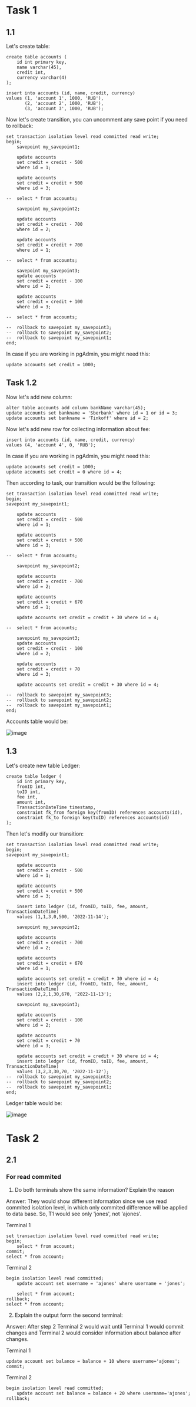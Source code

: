 # Task 1

## 1.1
Let's create table:

```
create table accounts (
	id int primary key,
	name varchar(45),
	credit int,
	currency varchar(4)
);

insert into accounts (id, name, credit, currency)
values (1, 'account 1', 1000, 'RUB'),
	   (2, 'account 2', 1000, 'RUB'),
	   (3, 'account 3', 1000, 'RUB');
```

Now let's create transition, you can uncomment any save point if you need to rollback:

```
set transaction isolation level read committed read write;
begin;
	savepoint my_savepoint1;
	
	update accounts
	set credit = credit - 500
	where id = 1;
	
	update accounts
	set credit = credit + 500
	where id = 3;
	
-- 	select * from accounts;
	
	savepoint my_savepoint2;
	
	update accounts
	set credit = credit - 700
	where id = 2;
	
	update accounts
	set credit = credit + 700
	where id = 1;
	
-- 	select * from accounts;
	
	savepoint my_savepoint3;
	update accounts
	set credit = credit - 100
	where id = 2;
	
	update accounts
	set credit = credit + 100
	where id = 3;
	
-- 	select * from accounts;
	
-- 	rollback to savepoint my_savepoint3;
-- 	rollback to savepoint my_savepoint2;
-- 	rollback to savepoint my_savepoint1;
end;
```

In case if you are working in pgAdmin, you might need this:

```
update accounts set credit = 1000;
```

## Task 1.2
Now let's add new column:

```
alter table accounts add column bankName varchar(45);
update accounts set bankname = 'Sberbank' where id = 1 or id = 3;
update accounts set bankname = 'Tinkoff' where id = 2;
```

Now let's add new row for collecting information about fee:
```
insert into accounts (id, name, credit, currency)
values (4, 'account 4', 0, 'RUB');
```

In case if you are working in pgAdmin, you might need this:

```
update accounts set credit = 1000;
update accounts set credit = 0 where id = 4;
```

Then according to task, our transition would be the following:
```
set transaction isolation level read committed read write;
begin;
savepoint my_savepoint1;

	update accounts
	set credit = credit - 500
	where id = 1;
	
	update accounts
	set credit = credit + 500
	where id = 3;
	
-- 	select * from accounts;
	
	savepoint my_savepoint2;
	
	update accounts
	set credit = credit - 700
	where id = 2;
	
	update accounts
	set credit = credit + 670
	where id = 1;
	
	update accounts set credit = credit + 30 where id = 4;
	
-- 	select * from accounts;
	
	savepoint my_savepoint3;
	update accounts
	set credit = credit - 100
	where id = 2;
	
	update accounts
	set credit = credit + 70
	where id = 3;
	
	update accounts set credit = credit + 30 where id = 4;
	
-- 	rollback to savepoint my_savepoint3;
-- 	rollback to savepoint my_savepoint2;
-- 	rollback to savepoint my_savepoint1;
end;
```

Accounts table would be:

![image](https://user-images.githubusercontent.com/54617201/164748398-1748cf45-7020-495b-8849-6b6ad32baeae.png)

## 1.3

Let's create new table Ledger:

```
create table ledger (
	id int primary key,
	fromID int,
	toID int,
	fee int,
	amount int,
	TransactionDateTime timestamp,
	constraint fk_from foreign key(fromID) references accounts(id),
	constraint fk_to foreign key(toID) references accounts(id)
);
```
Then let's modify our transition:
```
set transaction isolation level read committed read write;
begin;
savepoint my_savepoint1;

	update accounts
	set credit = credit - 500
	where id = 1;
	
	update accounts
	set credit = credit + 500
	where id = 3;
	
	insert into ledger (id, fromID, toID, fee, amount, TransactionDateTime) 
	values (1,1,3,0,500, '2022-11-14');
	
	savepoint my_savepoint2;
	
	update accounts
	set credit = credit - 700
	where id = 2;
	
	update accounts
	set credit = credit + 670
	where id = 1;
	
	update accounts set credit = credit + 30 where id = 4;
	insert into ledger (id, fromID, toID, fee, amount, TransactionDateTime) 
	values (2,2,1,30,670, '2022-11-13');
	
	savepoint my_savepoint3;
	
	update accounts
	set credit = credit - 100
	where id = 2;
	
	update accounts
	set credit = credit + 70
	where id = 3;
	
	update accounts set credit = credit + 30 where id = 4;
	insert into ledger (id, fromID, toID, fee, amount, TransactionDateTime) 
	values (3,2,3,30,70, '2022-11-12');
-- 	rollback to savepoint my_savepoint3;
-- 	rollback to savepoint my_savepoint2;
-- 	rollback to savepoint my_savepoint1;
end;
```

Ledger table would be:

![image](https://user-images.githubusercontent.com/54617201/164751980-c6cc2dec-6f53-4ccc-a239-d7abdd850a0c.png)

# Task 2
## 2.1
### For read commited
1) Do both terminals show the same information? Explain the reason

Answer: They would show different information since we use read commited isolation level, in which only commited difference will be applied to data base. So, T1 would see only 'jones', not 'ajones'.

Terminal 1
```
set transaction isolation level read committed read write;
begin;
    select * from account;
commit;
select * from account;
```

Terminal 2
```
begin isolation level read committed;
    update account set username = 'ajones' where username = 'jones';

    select * from account;
rollback;
select * from account;
```

2) Explain the output form the second terminal:

Answer: After step 2 Terminal 2 would wait until Terminal 1 would commit changes and Terminal 2 would consider information about balance after changes.

Terminal 1
```
update account set balance = balance + 10 where username='ajones';
commit;
```

Terminal 2
```
begin isolation level read committed;
    update account set balance = balance + 20 where username='ajones';
rollback;
```

